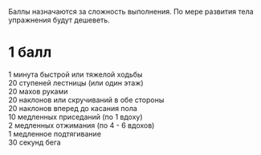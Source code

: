 Баллы назначаются за сложность выполнения. По мере развития тела упражнения будут дешеветь.

# 1 балл

1 минута быстрой или тяжелой ходьбы\
20 ступеней лестницы (или один этаж)\
20 махов руками\
20 наклонов или скручиваний в обе стороны\
20 наклонов вперед до касания пола\
10 медленных приседаний (по 1 вдоху)\
2 медленных отжимания (по 4 - 6 вдохов)\
1 медленное подтягивание\
30 секунд бега
